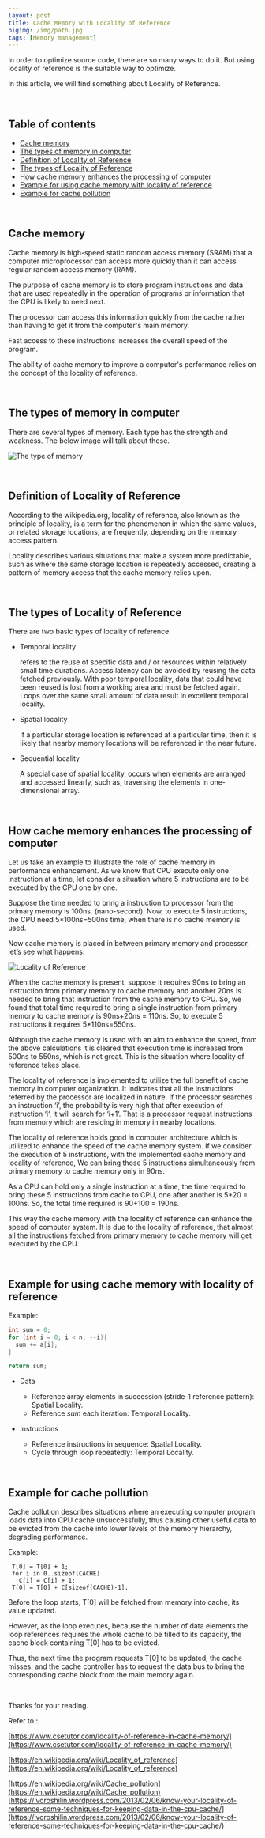 ```yaml
---
layout: post
title: Cache Memory with Locality of Reference
bigimg: /img/path.jpg
tags: [Memory management]
---
```


In order to optimize source code, there are so many ways to do it. But using locality of reference is the suitable way to optimize.

In this article, we will find something about Locality of Reference.

<br>

## Table of contents
- [Cache memory](#cache-memory)
- [The types of memory in computer](#the-types-of-memory-in-computer)
- [Definition of Locality of Reference](#definition-of-locality-of-reference)
- [The types of Locality of Reference](#the-types-of-locality-of-reference)
- [How cache memory enhances the processing of computer](#how-cache-memory-enhances-the-processing-of-computer)
- [Example for using cache memory with locality of reference](#example-for-using-cache-memory-with-locality-of-reference)
- [Example for cache pollution](#example-for-cache-pollution)

<br>

## Cache memory

Cache memory is high-speed static random access memory (SRAM) that a computer microprocessor can access more quickly than it can access regular random access memory (RAM).

The purpose of cache memory is to store program instructions and data that are used repeatedly in the operation of programs or information that the CPU is likely to need next. 

The processor can access this information quickly from the cache rather than having to get it from the computer's main memory. 

Fast access to these instructions increases the overall speed of the program. 

The ability of cache memory to improve a computer's performance relies on the concept of the locality of reference. 

<br>

## The types of memory in computer

There are several types of memory. Each type has the strength and weakness. The below image will talk about these. 

![The type of memory](/img/type-memory.png)

<br>

## Definition of Locality of Reference
According to the wikipedia.org, locality of reference, also known as the principle of locality, is a term for the phenomenon in which the same values, or related storage locations, are frequently, depending on the memory access pattern. 

Locality describes various situations that make a system more predictable, such as where the same storage location is repeatedly accessed, creating a pattern of memory access that the cache memory relies upon.

<br>

## The types of Locality of Reference
There are two basic types of locality of reference. 

- Temporal locality
  
  refers to the reuse of specific data and / or resources within relatively small time durations. Access latency can be avoided by reusing the data fetched previously. With poor temporal locality, data that could have been reused is lost from a working area and must be fetched again. Loops over the same small amount of data result in excellent temporal locality.
  
- Spatial locality

  If a particular storage location is referenced at a particular time, then it is likely that nearby memory locations will be referenced in the near future. 

- Sequential locality

  A special case of spatial locality, occurs when elements are arranged and accessed linearly, such as, traversing the elements in one-dimensional array. 

<br>

## How cache memory enhances the processing of computer

Let us take an example to illustrate the role of cache memory in performance enhancement. As we know that CPU execute only one instruction at a time, let consider a situation where 5 instructions are to be executed by the CPU one by one.

Suppose the time needed to bring a instruction to processor from the primary memory is 100ns. (nano-second). Now, to execute 5 instructions, the CPU need 5*100ns=500ns time, when there is no cache memory is used.

Now cache memory is placed in between primary memory and processor, let’s see what happens:

![Locality of Reference](/img/locality-of-reference.png)

When the cache memory is present, suppose it requires 90ns to bring an instruction from primary memory to cache memory and another 20ns is needed to bring that instruction from the cache memory to CPU. So, we found that total time required to bring a single instruction from primary memory to cache memory is 90ns+20ns = 110ns. So, to execute 5 instructions it requires 5*110ns=550ns.

Although the cache memory is used with an aim to enhance the speed, from the above calculations it is cleared that execution time is increased from 500ns to 550ns, which is not great. This is the situation where locality of reference takes place.


The locality of reference is implemented to utilize the full benefit of cache memory in computer organization. It indicates that all the instructions referred by the processor are localized in nature. If the processor searches an instruction ‘i’, the probability is very high that after execution of instruction ‘i‘, it will search for ‘i+1‘. That is a processor request instructions from memory which are residing in memory in nearby locations.


The locality of reference holds good in computer architecture which is utilized to enhance the speed of the cache memory system. If we consider the execution of 5 instructions, with the implemented cache memory and locality of reference, We can bring those 5 instructions simultaneously from primary memory to cache memory only in 90ns.

As a CPU can hold only a single instruction at a time, the time required to bring these 5 instructions from cache to CPU, one after another is 5*20 = 100ns. So, the total time required is 90+100 = 190ns.

This way the cache memory with the locality of reference can enhance the speed of computer system. It is due to the locality of reference, that almost all the instructions fetched from primary memory to cache memory will get executed by the CPU.

<br>

## Example for using cache memory with locality of reference

Example: 
```C++
int sum = 0; 
for (int i = 0; i < n; ++i){
  sum += a[i];
}

return sum;
```

- Data

  - Reference array elements in succession (stride-1 reference pattern): Spatial Locality.
  - Reference *sum* each iteration: Temporal Locality.

- Instructions

  - Reference instructions in sequence: Spatial Locality. 
  - Cycle through loop repeatedly: Temporal Locality.

<br>

## Example for cache pollution

Cache pollution describes situations where an executing computer program loads data into CPU cache unsuccessfully, thus causing other useful data to be evicted from the cache into lower levels of the memory hierarchy, degrading performance. 

Example: 
```
 T[0] = T[0] + 1;
 for i in 0..sizeof(CACHE)
   C[i] = C[i] + 1;
 T[0] = T[0] + C[sizeof(CACHE)-1];
```

Before the loop starts, T[0] will be fetched from memory into cache, its value updated. 

However, as the loop executes, because the number of data elements the loop references requires the whole cache to be filled to its capacity, the cache block containing T[0] has to be evicted. 

Thus, the next time the program requests T[0] to be updated, the cache misses, and the cache controller has to request the data bus to bring the corresponding cache block from the main memory again. 

<br>

Thanks for your reading.

Refer to :

 [https://www.csetutor.com/locality-of-reference-in-cache-memory/](https://www.csetutor.com/locality-of-reference-in-cache-memory/)

 [https://en.wikipedia.org/wiki/Locality_of_reference](https://en.wikipedia.org/wiki/Locality_of_reference)

 [https://en.wikipedia.org/wiki/Cache_pollution](https://en.wikipedia.org/wiki/Cache_pollution)
[https://ivoroshilin.wordpress.com/2013/02/06/know-your-locality-of-reference-some-techniques-for-keeping-data-in-the-cpu-cache/](https://ivoroshilin.wordpress.com/2013/02/06/know-your-locality-of-reference-some-techniques-for-keeping-data-in-the-cpu-cache/)